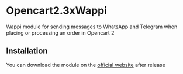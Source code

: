 # Opencart2.3xWappi
Wappi module for sending messages to WhatsApp and Telegram when placing or processing an order in Opencart 2
## Installation
You can download the module on the [official website](https://wappi.pro) after release